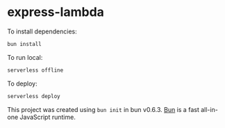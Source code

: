 # express-lambda

To install dependencies:

```bash
bun install
```

To run local:

```bash
serverless offline
```

To deploy:

```bash
serverless deploy
```

This project was created using `bun init` in bun v0.6.3. [Bun](https://bun.sh) is a fast all-in-one JavaScript runtime.
